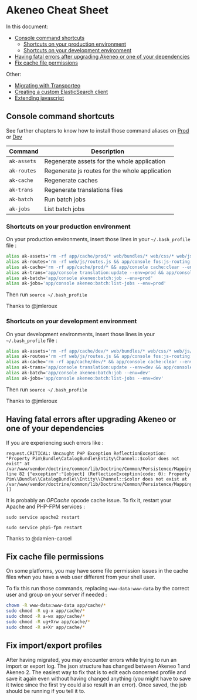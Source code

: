 Akeneo Cheat Sheet
==================

<!-- TOC -->
In this document:
- [Console command shortcuts](#console-command-shortcuts)
  - [Shortcuts on your production environment](#shortcuts-on-your-production-environment)
  - [Shortcuts on your development environment](#shortcuts-on-your-development-environment)
- [Having fatal errors after upgrading Akeneo or one of your dependencies](#having-fatal-errors-after-upgrading-akeneo-or-one-of-your-dependencies)
- [Fix cache file permissions](#fix-cache-file-permissions)

Other:
- [Migrating with Transporteo](AkeneoMigrationAvecTransporteo_fr.md)
- [Creating a custom ElasticSearch client](elasticsearch_custom_client.md)
- [Extending javascript](extending_javascript.md)
<!-- /TOC -->

## Console command shortcuts

See further chapters to know how to install those command aliases on
[Prod](#shortcuts-on-your-production-environment) or [Dev](#shortcuts-on-your-development-environment)

| Command     | Description                                             |
| ----------- | ------------------------------------------------------- |
| `ak-assets` | Regenerate assets for the whole application             |
| `ak-routes` | Regenerate js routes for the whole application          |
| `ak-cache`  | Regenerate caches                                       |
| `ak-trans`  | Regenerate translations files                           |
| `ak-batch`  | Run batch jobs                                          |
| `ak-jobs`   | List batch jobs                                         |

### Shortcuts on your production environment

On your production environments, insert those lines in your `~/.bash_profile` file :

```bash
alias ak-assets='rm -rf app/cache/prod/* web/bundles/* web/css/* web/js/* && app/console pim:install:ass --env=prod && app/console assets:install --env=prod && app/console fos:js-routing:dump --target="web/js/routes.js" --env=prod'
alias ak-routes='rm -rf web/js/routes.js && app/console fos:js-routing:dump --target="web/js/routes.js" --env=prod'
alias ak-cache='rm -rf app/cache/prod/* && app/console cache:clear --env=prod'
alias ak-trans='app/console translation:update --env=prod && app/console oro:translation:dump --env=prod'
alias ak-batch='app/console akeneo:batch:job --env=prod'
alias ak-jobs='app/console akeneo:batch:list-jobs --env=prod'
```

Then run `source ~/.bash_profile`

Thanks to @jmleroux

### Shortcuts on your development environment

On your development environments, insert those lines in your `~/.bash_profile` file :

```bash
alias ak-assets='rm -rf app/cache/dev/* web/bundles/* web/css/* web/js/* && app/console pim:install:ass --env=dev && app/console assets:install --env=dev && app/console fos:js-routing:dump --target="web/js/routes.js" --env=dev'
alias ak-routes='rm -rf web/js/routes.js && app/console fos:js-routing:dump --target="web/js/routes.js" --env=dev'
alias ak-cache='rm -rf app/cache/dev/* && app/console cache:clear --env=dev'
alias ak-trans='app/console translation:update --env=dev && app/console oro:translation:dump --env=dev'
alias ak-batch='app/console akeneo:batch:job --env=dev'
alias ak-jobs='app/console akeneo:batch:list-jobs --env=dev'
```

Then run `source ~/.bash_profile`

Thanks to @jmleroux

## Having fatal errors after upgrading Akeneo or one of your dependencies

If you are experiencing such errors like :

```
request.CRITICAL: Uncaught PHP Exception ReflectionException: "Property Pim\Bundle\CatalogBundle\Entity\Channel::$color does not exist" at /var/www/vendor/doctrine/common/lib/Doctrine/Common/Persistence/Mapping/RuntimeReflectionService.php line 82 {"exception":"[object] (ReflectionException(code: 0): Property Pim\\Bundle\\CatalogBundle\\Entity\\Channel::$color does not exist at /var/www/vendor/doctrine/common/lib/Doctrine/Common/Persistence/Mapping/RuntimeReflectionService.php:82)"} []
```

It is probably an *OPCache* opcode cache issue. To fix it, restart your Apache and PHP-FPM services :

`sudo service apache2 restart`

`sudo service php5-fpm restart`

Thanks to @damien-carcel

## Fix cache file permissions

On some platforms, you may have some file permission issues in the cache
files when you have a web user different from your shell user.

To fix this run those commands, replacing `www-data:www-data` by the correct
user and group on your server if needed :

```bash
chown -R www-data:www-data app/cache/*
sudo chmod -R ug-x app/cache/*
sudo chmod -R a-wx app/cache/*
sudo chmod -R ug+Xrw app/cache/*
sudo chmod -R a+Xr app/cache/*
```
## Fix import/export profiles
After having migrated, you may encounter errors while trying to run an import or export log. The json structure has changed between
Akeneo 1 and Akeneo 2.
The easiest way to fix that is to edit each concerned profile and save it again even without having changed anything (you might have to save it twice since the first try could also result in an error). Once saved, the job should be running if you tell it to.
